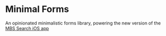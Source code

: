 # Minimal Forms

An opinionated minimalistic forms library, powering the new version of the [MBS Search iOS app](https://itunes.apple.com/au/app/mbs-search/id359823085?mt=8)
